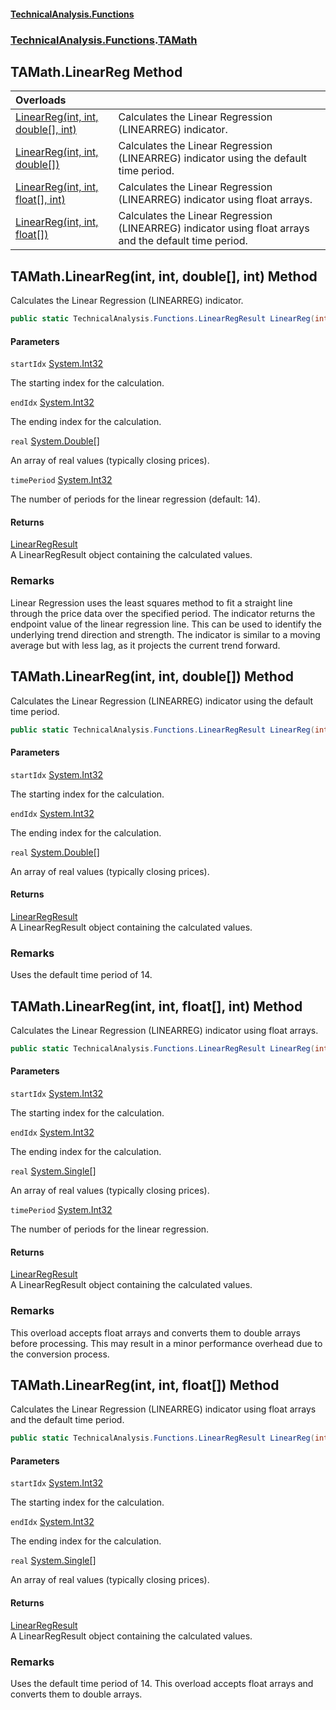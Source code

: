 #### [TechnicalAnalysis\.Functions](Atypical.TechnicalAnalysis.Functions.md 'Atypical\.TechnicalAnalysis\.Functions')
### [TechnicalAnalysis\.Functions](Atypical.TechnicalAnalysis.Functions.md#TechnicalAnalysis.Functions 'TechnicalAnalysis\.Functions').[TAMath](TAMath.md 'TechnicalAnalysis\.Functions\.TAMath')

## TAMath\.LinearReg Method

| Overloads | |
| :--- | :--- |
| [LinearReg\(int, int, double\[\], int\)](TAMath.LinearReg.md#TechnicalAnalysis.Functions.TAMath.LinearReg(int,int,double[],int) 'TechnicalAnalysis\.Functions\.TAMath\.LinearReg\(int, int, double\[\], int\)') | Calculates the Linear Regression \(LINEARREG\) indicator\. |
| [LinearReg\(int, int, double\[\]\)](TAMath.LinearReg.md#TechnicalAnalysis.Functions.TAMath.LinearReg(int,int,double[]) 'TechnicalAnalysis\.Functions\.TAMath\.LinearReg\(int, int, double\[\]\)') | Calculates the Linear Regression \(LINEARREG\) indicator using the default time period\. |
| [LinearReg\(int, int, float\[\], int\)](TAMath.LinearReg.md#TechnicalAnalysis.Functions.TAMath.LinearReg(int,int,float[],int) 'TechnicalAnalysis\.Functions\.TAMath\.LinearReg\(int, int, float\[\], int\)') | Calculates the Linear Regression \(LINEARREG\) indicator using float arrays\. |
| [LinearReg\(int, int, float\[\]\)](TAMath.LinearReg.md#TechnicalAnalysis.Functions.TAMath.LinearReg(int,int,float[]) 'TechnicalAnalysis\.Functions\.TAMath\.LinearReg\(int, int, float\[\]\)') | Calculates the Linear Regression \(LINEARREG\) indicator using float arrays and the default time period\. |

<a name='TechnicalAnalysis.Functions.TAMath.LinearReg(int,int,double[],int)'></a>

## TAMath\.LinearReg\(int, int, double\[\], int\) Method

Calculates the Linear Regression \(LINEARREG\) indicator\.

```csharp
public static TechnicalAnalysis.Functions.LinearRegResult LinearReg(int startIdx, int endIdx, double[] real, int timePeriod);
```
#### Parameters

<a name='TechnicalAnalysis.Functions.TAMath.LinearReg(int,int,double[],int).startIdx'></a>

`startIdx` [System\.Int32](https://docs.microsoft.com/en-us/dotnet/api/System.Int32 'System\.Int32')

The starting index for the calculation\.

<a name='TechnicalAnalysis.Functions.TAMath.LinearReg(int,int,double[],int).endIdx'></a>

`endIdx` [System\.Int32](https://docs.microsoft.com/en-us/dotnet/api/System.Int32 'System\.Int32')

The ending index for the calculation\.

<a name='TechnicalAnalysis.Functions.TAMath.LinearReg(int,int,double[],int).real'></a>

`real` [System\.Double](https://docs.microsoft.com/en-us/dotnet/api/System.Double 'System\.Double')[\[\]](https://docs.microsoft.com/en-us/dotnet/api/System.Array 'System\.Array')

An array of real values \(typically closing prices\)\.

<a name='TechnicalAnalysis.Functions.TAMath.LinearReg(int,int,double[],int).timePeriod'></a>

`timePeriod` [System\.Int32](https://docs.microsoft.com/en-us/dotnet/api/System.Int32 'System\.Int32')

The number of periods for the linear regression \(default: 14\)\.

#### Returns
[LinearRegResult](LinearRegResult.md 'TechnicalAnalysis\.Functions\.LinearRegResult')  
A LinearRegResult object containing the calculated values\.

### Remarks
Linear Regression uses the least squares method to fit a straight line through the price data
over the specified period\. The indicator returns the endpoint value of the linear regression line\.
This can be used to identify the underlying trend direction and strength\.
The indicator is similar to a moving average but with less lag, as it projects the current trend forward\.

<a name='TechnicalAnalysis.Functions.TAMath.LinearReg(int,int,double[])'></a>

## TAMath\.LinearReg\(int, int, double\[\]\) Method

Calculates the Linear Regression \(LINEARREG\) indicator using the default time period\.

```csharp
public static TechnicalAnalysis.Functions.LinearRegResult LinearReg(int startIdx, int endIdx, double[] real);
```
#### Parameters

<a name='TechnicalAnalysis.Functions.TAMath.LinearReg(int,int,double[]).startIdx'></a>

`startIdx` [System\.Int32](https://docs.microsoft.com/en-us/dotnet/api/System.Int32 'System\.Int32')

The starting index for the calculation\.

<a name='TechnicalAnalysis.Functions.TAMath.LinearReg(int,int,double[]).endIdx'></a>

`endIdx` [System\.Int32](https://docs.microsoft.com/en-us/dotnet/api/System.Int32 'System\.Int32')

The ending index for the calculation\.

<a name='TechnicalAnalysis.Functions.TAMath.LinearReg(int,int,double[]).real'></a>

`real` [System\.Double](https://docs.microsoft.com/en-us/dotnet/api/System.Double 'System\.Double')[\[\]](https://docs.microsoft.com/en-us/dotnet/api/System.Array 'System\.Array')

An array of real values \(typically closing prices\)\.

#### Returns
[LinearRegResult](LinearRegResult.md 'TechnicalAnalysis\.Functions\.LinearRegResult')  
A LinearRegResult object containing the calculated values\.

### Remarks
Uses the default time period of 14\.

<a name='TechnicalAnalysis.Functions.TAMath.LinearReg(int,int,float[],int)'></a>

## TAMath\.LinearReg\(int, int, float\[\], int\) Method

Calculates the Linear Regression \(LINEARREG\) indicator using float arrays\.

```csharp
public static TechnicalAnalysis.Functions.LinearRegResult LinearReg(int startIdx, int endIdx, float[] real, int timePeriod);
```
#### Parameters

<a name='TechnicalAnalysis.Functions.TAMath.LinearReg(int,int,float[],int).startIdx'></a>

`startIdx` [System\.Int32](https://docs.microsoft.com/en-us/dotnet/api/System.Int32 'System\.Int32')

The starting index for the calculation\.

<a name='TechnicalAnalysis.Functions.TAMath.LinearReg(int,int,float[],int).endIdx'></a>

`endIdx` [System\.Int32](https://docs.microsoft.com/en-us/dotnet/api/System.Int32 'System\.Int32')

The ending index for the calculation\.

<a name='TechnicalAnalysis.Functions.TAMath.LinearReg(int,int,float[],int).real'></a>

`real` [System\.Single](https://docs.microsoft.com/en-us/dotnet/api/System.Single 'System\.Single')[\[\]](https://docs.microsoft.com/en-us/dotnet/api/System.Array 'System\.Array')

An array of real values \(typically closing prices\)\.

<a name='TechnicalAnalysis.Functions.TAMath.LinearReg(int,int,float[],int).timePeriod'></a>

`timePeriod` [System\.Int32](https://docs.microsoft.com/en-us/dotnet/api/System.Int32 'System\.Int32')

The number of periods for the linear regression\.

#### Returns
[LinearRegResult](LinearRegResult.md 'TechnicalAnalysis\.Functions\.LinearRegResult')  
A LinearRegResult object containing the calculated values\.

### Remarks
This overload accepts float arrays and converts them to double arrays before processing\.
This may result in a minor performance overhead due to the conversion process\.

<a name='TechnicalAnalysis.Functions.TAMath.LinearReg(int,int,float[])'></a>

## TAMath\.LinearReg\(int, int, float\[\]\) Method

Calculates the Linear Regression \(LINEARREG\) indicator using float arrays and the default time period\.

```csharp
public static TechnicalAnalysis.Functions.LinearRegResult LinearReg(int startIdx, int endIdx, float[] real);
```
#### Parameters

<a name='TechnicalAnalysis.Functions.TAMath.LinearReg(int,int,float[]).startIdx'></a>

`startIdx` [System\.Int32](https://docs.microsoft.com/en-us/dotnet/api/System.Int32 'System\.Int32')

The starting index for the calculation\.

<a name='TechnicalAnalysis.Functions.TAMath.LinearReg(int,int,float[]).endIdx'></a>

`endIdx` [System\.Int32](https://docs.microsoft.com/en-us/dotnet/api/System.Int32 'System\.Int32')

The ending index for the calculation\.

<a name='TechnicalAnalysis.Functions.TAMath.LinearReg(int,int,float[]).real'></a>

`real` [System\.Single](https://docs.microsoft.com/en-us/dotnet/api/System.Single 'System\.Single')[\[\]](https://docs.microsoft.com/en-us/dotnet/api/System.Array 'System\.Array')

An array of real values \(typically closing prices\)\.

#### Returns
[LinearRegResult](LinearRegResult.md 'TechnicalAnalysis\.Functions\.LinearRegResult')  
A LinearRegResult object containing the calculated values\.

### Remarks
Uses the default time period of 14\. This overload accepts float arrays and converts them to double arrays\.